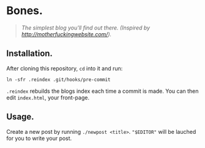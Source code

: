 # Bones.

> _The simplest blog you'll find out there. (Inspired by http://motherfuckingwebsite.com/)._


## Installation.

After cloning this repository, `cd` into it and run:

```
ln -sfr .reindex .git/hooks/pre-commit
```

`.reindex` rebuilds the blogs index each time a commit is made.
You can then edit `index.html`, your front-page.

## Usage.

Create a new post by running `./newpost <title>`. `"$EDITOR"` will be
lauched for you to write your post.
